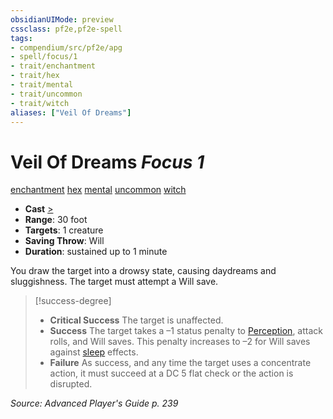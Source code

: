 ```yaml
---
obsidianUIMode: preview
cssclass: pf2e,pf2e-spell
tags:
- compendium/src/pf2e/apg
- spell/focus/1
- trait/enchantment
- trait/hex
- trait/mental
- trait/uncommon
- trait/witch
aliases: ["Veil Of Dreams"]
---
```

# Veil Of Dreams *Focus 1*   
[enchantment](enchantment.md "Enchantment School Trait")  [hex](hex-apg.md "Hex Combat Trait")  [mental](mental.md "Mental Effect Trait")  [uncommon](uncommon.md "Uncommon Rarity Trait")  [witch](Reference/Rules/Traits/witch-apg.md "Witch Class Trait")  

- **Cast** [>](chapter-9-playing-the-game.md#Actions "Single Action") 
- **Range**: 30 foot
- **Targets**: 1 creature
- **Saving Throw**: Will
- **Duration**: sustained up to 1 minute

You draw the target into a drowsy state, causing daydreams and sluggishness. The target must attempt a Will save.

> [!success-degree] 
> - **Critical Success** The target is unaffected.
> - **Success** The target takes a –1 status penalty to [Perception](skills.md#Perception), attack rolls, and Will saves. This penalty increases to –2 for Will saves against [sleep](Reference/Rules/Traits/sleep.md "Sleep Effect Trait") effects.
> - **Failure** As success, and any time the target uses a concentrate action, it must succeed at a DC 5 flat check or the action is disrupted.

*Source: Advanced Player's Guide p. 239*